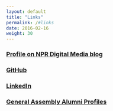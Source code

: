 ```yaml
---
layout: default
title: "Links"
permalink: /#links
date: 2016-02-16
weight: 30
---
```

### [Profile on NPR Digital Media blog](https://npr.codes/sarah-hersh-technical-writer-2c8a5343dffb#.4dzwr1ulv)

### [GitHub](https://github.com/schersh)

### [LinkedIn](https://www.linkedin.com/in/schersh)

### [General Assembly Alumni Profiles](https://profiles.generalassemb.ly/profiles/sarahchersh)
